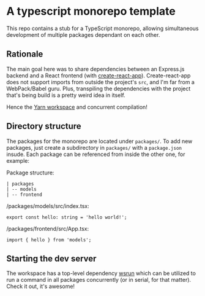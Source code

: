 # A typescript monorepo template
This repo contains a stub for a TypeScript monorepo, allowing simultaneous development of multiple packages dependant on each other.

## Rationale
The main goal here was to share dependencies between an Express.js backend and a React frontend (with [create-react-app](https://github.com/facebook/create-react-app)). Create-react-app does not support imports from outside the project's `src`, and I'm far from a WebPack/Babel guru. Plus, transpiling the dependencies with the project that's being build is a pretty weird idea in itself.

Hence the [Yarn workspace](https://classic.yarnpkg.com/docs/workspaces/) and concurrent compilation!

## Directory structure
The packages for the monorepo are located under `packages/`. To add new packages, just create a subdirectory in `packages/` with a `package.json` insude. Each package can be referenced from inside the other one, for example:

Package structure:
```
| packages
| -- models
| -- frontend
```

/packages/models/src/index.tsx:
```
export const hello: string = 'hello world!';
```

/packages/frontend/src/App.tsx:
```
import { hello } from 'models';
```

## Starting the dev server
The workspace has a top-level dependency [wsrun](https://github.com/hfour/wsrun) which can be utilized to run a command in all packages concurrently (or in serial, for that matter). Check it out, it's awesome!